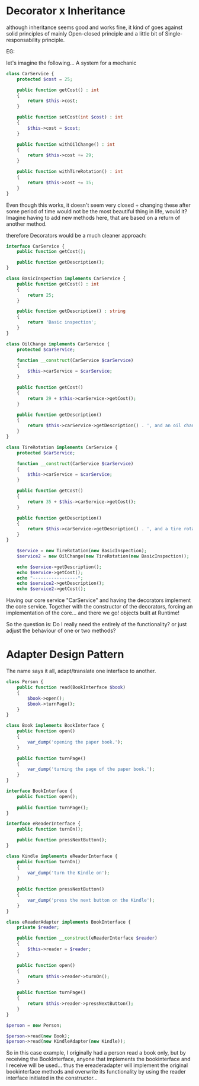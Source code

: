 # Decorator x Inheritance

although inheritance seems good and works fine, it kind of goes against solid principles of mainly Open-closed principle and a little bit of Single-responsability principle.

EG:

let's imagine the following... A system for a mechanic

```php
class CarService {
    protected $cost = 25;

    public function getCost() : int
    {
        return $this->cost;
    }

    public function setCost(int $cost) : int
    {
        $this->cost = $cost;
    }

    public function withOilChange() : int
    {
        return $this->cost += 29;
    }

    public function withTireRotation() : int
    {
        return $this->cost += 15;
    }
}
```

Even though this works, it doesn't seem very closed + changing these after some period of time would not be the most beautiful thing in life, would it? Imagine having to add new methods here, that are based on a return of another method.

therefore Decorators would be a much cleaner approach:

```php
interface CarService {
    public function getCost();

    public function getDescription();
}
```

```php
class BasicInspection implements CarService {
    public function getCost() : int
    {
        return 25;
    }

    public function getDescription() : string
    {
        return 'Basic inspection';
    }
}
```

```php
class OilChange implements CarService {
    protected $carService;

    function __construct(CarService $carService)
    {
        $this->carService = $carService;
    }

    public function getCost()
    {
        return 29 + $this->carService->getCost();
    }

    public function getDescription()
    {
        return $this->carService->getDescription() . ', and an oil change';
    }
}
```

```php
class TireRotation implements CarService {
    protected $carService;

    function __construct(CarService $carService)
    {
        $this->carService = $carService;
    }

    public function getCost()
    {
        return 35 + $this->carService->getCost();
    }

    public function getDescription()
    {
        return $this->carService->getDescription() . ', and a tire rotation';
    }
}
```

```php
    $service = new TireRotation(new BasicInspection);
    $service2 = new OilChange(new TireRotation(new BasicInspection));

    echo $service->getDescription();
    echo $service->getCost();
    echo "-----------------";
    echo $service2->getDescription();
    echo $service2->getCost();
```

Having our core service "CarService"
and having the decorators implement the core service. Together with the constructor of the decorators, forcing an implementation of the core... and there we go! objects built at Runtime!

So the question is: Do I really need the entirely of the functionality? or just adjust the behaviour of one or two methods?

# Adapter Design Pattern

The name says it all, adapt/translate one interface to another.

```php
class Person {
    public function read(BookInterface $book)
    {
        $book->open();
        $book->turnPage();
    }
}

```

```php
class Book implements BookInterface {
    public function open()
    {
        var_dump('opening the paper book.');
    }

    public function turnPage()
    {
        var_dump('turning the page of the paper book.');
    }
} 
```

```php
interface BookInterface {
    public function open();
    
    public function turnPage();
}
```

```php
interface eReaderInterface {
    public function turnOn();

    public function pressNextButton();
}
```

```php
class Kindle implements eReaderInterface {
    public function turnOn()
    {
        var_dump('turn the Kindle on');
    }
    
    public function pressNextButton()
    {
        var_dump('press the next button on the Kindle');
    }
} 
```

```php
class eReaderAdapter implements BookInterface {
    private $reader;

    public function __construct(eReaderInterface $reader)
    {
        $this->reader = $reader;
    }

    public function open()
    {
        return $this->reader->turnOn();
    }

    public function turnPage()
    {
        return $this->reader->pressNextButton();
    }
}
```

```php
$person = new Person;

$person->read(new Book);
$person->read(new KindleAdapter(new Kindle));
```

So in this case example, I originally had a person read a book only, but by receiving the BookInterface, anyone that implements the bookinterface and I receive will be used...
thus the ereaderadapter will implement the original bookinterface methods and overwrite its functionality by using the reader interface initiated in the constructor...